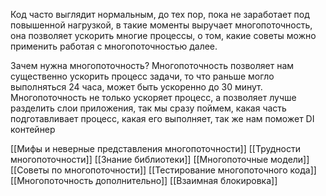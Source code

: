 Код часто выглядит нормальным, до тех пор, пока не заработает под повышенной нагрузкой, в такие моменты выручает многопоточность, она позволяет ускорить многие процессы, о том, какие советы можно применить работая с многопоточностью далее.

Зачем нужна многопоточность? Многопоточность позволяет нам существенно ускорить процесс задачи, то что раньше могло выполняться 24 часа, может быть ускоренно до 30 минут. Многопоточность не только ускоряет процесс, а позволяет лучше разделить слои приложения, так мы сразу поймем, какая часть подготавливает процесс, какая его выполняет, так же нам поможет DI контейнер

[[Мифы и неверные представления многопоточности]]
[[Трудности многопоточности]]
[[Знание библиотеки]]
[[Многопоточные модели]]
[[Советы по многопоточности]]
[[Тестирование многопоточного кода]]
[[Многопоточность дополнительно]]
[[Взаимная блокировка]]
